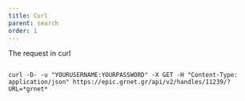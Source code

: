 ```yaml
---
title: Curl
parent: search
order: 1
---
```

The request in curl

<pre><code>
curl -D- -u "YOURUSERNAME:YOURPASSWORD" -X GET -H "Content-Type: application/json" https://epic.grnet.gr/api/v2/handles/11239/?URL=*grnet*
</code></pre>


